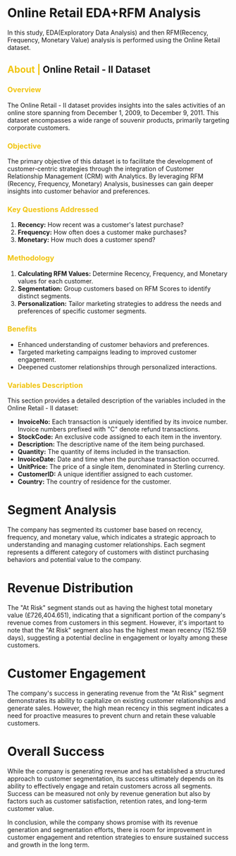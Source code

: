 # Online Retail EDA+RFM Analysis
In this study, EDA(Exploratory Data Analysis) and then RFM(Recency, Frequency, Monetary Value) analysis is performed using the Online Retail dataset.

## <b><span style='color:#F1C40F'> About |</span> Online Retail - II Dataset</b>
 
### <b><span style='color:#F1C40F'>Overview</span></b>
The Online Retail - II dataset provides insights into the sales activities of an online store spanning from December 1, 2009, to December 9, 2011. This dataset encompasses a wide range of souvenir products, primarily targeting corporate customers.

### <b><span style='color:#F1C40F'>Objective</span></b>
The primary objective of this dataset is to facilitate the development of customer-centric strategies through the integration of Customer Relationship Management (CRM) with Analytics. By leveraging RFM (Recency, Frequency, Monetary) Analysis, businesses can gain deeper insights into customer behavior and preferences.

### <b><span style='color:#F1C40F'>Key Questions Addressed</span></b>
1. **Recency:** How recent was a customer's latest purchase?
2. **Frequency:** How often does a customer make purchases?
3. **Monetary:** How much does a customer spend?
 
### <b><span style='color:#F1C40F'>Methodology</span></b>
1. **Calculating RFM Values:** Determine Recency, Frequency, and Monetary values for each customer.
2. **Segmentation:** Group customers based on RFM Scores to identify distinct segments.
3. **Personalization:** Tailor marketing strategies to address the needs and preferences of specific customer segments.

### <b><span style='color:#F1C40F'>Benefits</span></b>
- Enhanced understanding of customer behaviors and preferences.
- Targeted marketing campaigns leading to improved customer engagement.
- Deepened customer relationships through personalized interactions.

### <b><span style='color:#F1C40F'>Variables Description</span></b>
This section provides a detailed description of the variables included in the Online Retail - II dataset:

- **InvoiceNo:** Each transaction is uniquely identified by its invoice number. Invoice numbers prefixed with "C" denote refund transactions.
- **StockCode:** An exclusive code assigned to each item in the inventory.
- **Description:** The descriptive name of the item being purchased.
- **Quantity:** The quantity of items included in the transaction.
- **InvoiceDate:** Date and time when the purchase transaction occurred.
- **UnitPrice:** The price of a single item, denominated in Sterling currency.
- **CustomerID:** A unique identifier assigned to each customer.
- **Country:** The country of residence for the customer.

# Segment Analysis
The company has segmented its customer base based on recency, frequency, and monetary value, which indicates a strategic approach to understanding and managing customer relationships. Each segment represents a different category of customers with distinct purchasing behaviors and potential value to the company.

# Revenue Distribution
The "At Risk" segment stands out as having the highest total monetary value (£726,404.651), indicating that a significant portion of the company's revenue comes from customers in this segment. However, it's important to note that the "At Risk" segment also has the highest mean recency (152.159 days), suggesting a potential decline in engagement or loyalty among these customers.

# Customer Engagement
The company's success in generating revenue from the "At Risk" segment demonstrates its ability to capitalize on existing customer relationships and generate sales. However, the high mean recency in this segment indicates a need for proactive measures to prevent churn and retain these valuable customers.

# Overall Success
While the company is generating revenue and has established a structured approach to customer segmentation, its success ultimately depends on its ability to effectively engage and retain customers across all segments. Success can be measured not only by revenue generation but also by factors such as customer satisfaction, retention rates, and long-term customer value.

In conclusion, while the company shows promise with its revenue generation and segmentation efforts, there is room for improvement in customer engagement and retention strategies to ensure sustained success and growth in the long term.


